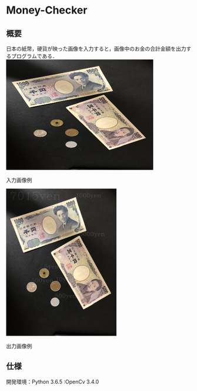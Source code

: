 # Money-Checker

## 概要
日本の紙幣，硬貨が映った画像を入力すると，画像中のお金の合計金額を出力するプログラムである．
<img src="https://github.com/kake0915/Money-Checker/blob/master/images/coins2.JPG" width="400" height="300" alt="inputImage" title="入力画像例">

入力画像例

<img src="https://github.com/kake0915/Money-Checker/blob/master/images/imageOut/coins2.jpg" width="300" height="400" alt="outputImage" title="出力画像例">

出力画像例

## 仕様
開発環境：Python 3.6.5
       :OpenCv 3.4.0
